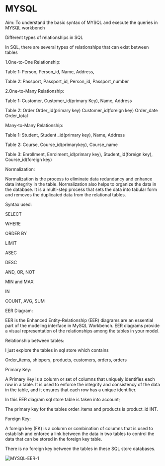 # MYSQL
Aim:
To understand the basic syntax of MYSQL and execute the queries in MYSQL workbench


Different types of relationships in SQL  

In SQL, there are several types of relationships that can exist between tables

1.One-to-One Relationship:

Table 1: Person,
Person_id,
Name,
Address,

Table 2: 
Passport,
Passport_id,
Person_id,
Passport_number

2.One-to-Many Relationship: 

Table 1:
Customer,
Customer_id(primary Key),
Name,
Address

Table 2: Order
Order_id(primary key)
Customer_id(foreign key)
Order_date
Order_total

Many-to-Many Relationship: 

Table 1: 
Student,
Student _id(primary key),
Name,
Address

Table 2: 
Course,
Course_id(primarykey),
Course_name

Table 3: 
Enrollment,
Enrolment_id(primary key),
Student_id(foreign key),
Course_id(foreign key)


Normalization:

Normalization is the process to eliminate data redundancy and enhance data integrity in the table. Normalization also helps to organize the data in the database. It is a multi-step process that sets the data into tabular form and removes the duplicated data from the relational tables.

Syntax used:

SELECT

WHERE

ORDER BY

LIMIT

ASEC

DESC

AND, OR, NOT

MIN and MAX

IN

COUNT, AVG, SUM

EER Diagram:


EER is the Enhanced Entity-Relationship (EER) diagrams are an essential part of the modeling interface in MySQL Workbench. EER diagrams provide a visual representation of the relationships among the tables in your model.

Relationship between tables:

I just explore the tables in sql store which contains

Order_items, shippers, products, customers, orders, orders

 Primary Key:
 
A Primary Key is a column or set of columns that uniquely identifies each row in a table. It is used to enforce the integrity and consistency of the data in the table, and it ensures that each row has a unique identifier.

In this EER diagram sql store table is taken into account;

The primary key for the tables order_items and products is product_id INT.

 Foreign Key:    
 
A foreign key (FK) is a column or combination of columns that is used to establish and enforce a link between the data in two tables to control the data that can be stored in the foreign key table.

There is no foreign key between the tables in these SQL store databases.

![MYSQL-EER-1](https://user-images.githubusercontent.com/124794009/228859291-18b3813f-a4b6-461a-857a-05506a4079f8.jpg)




